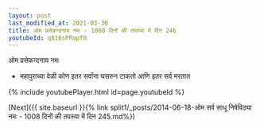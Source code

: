 ```yaml
---
layout: post
last_modified_at: 2021-03-30
title: ओम प्रसेकन्दनाय नमः - 1008 दिनों की तपस्या में दिन 246
youtubeId: q816sPRopf0
---
```

 
 
 ओम प्रसेकन्दनाय नमः  
 
 -  महापुराच्या वेळी कोण इतर सर्वांना घसरुन टाकतो आणि इतर सर्व मरतात 
 
  
 
  
 
 
 
 
 
 


{% include youtubePlayer.html id=page.youtubeId %}
 
[Next]({{ site.baseurl }}{% link  split1/_posts/2014-06-18-ओम सर्व साधू निषेविठ्या नमः - 1008 दिनों की तपस्या में दिन 245.md%})
 
